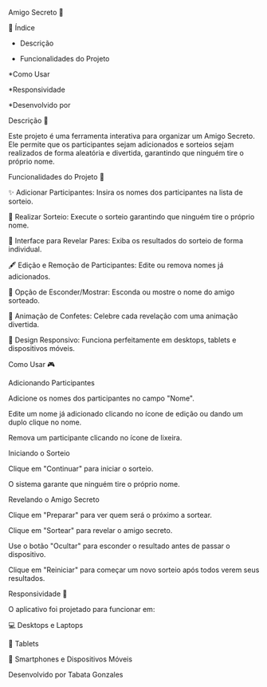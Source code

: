 Amigo Secreto 🎊

📜 Índice

* Descrição

* Funcionalidades do Projeto

*Como Usar

*Responsividade

*Desenvolvido por

Descrição 📝

Este projeto é uma ferramenta interativa para organizar um Amigo Secreto. Ele permite que os participantes sejam adicionados e sorteios sejam realizados de forma aleatória e divertida, garantindo que ninguém tire o próprio nome.

Funcionalidades do Projeto 🚀

✨ Adicionar Participantes: Insira os nomes dos participantes na lista de sorteio.

🎁 Realizar Sorteio: Execute o sorteio garantindo que ninguém tire o próprio nome.

👫 Interface para Revelar Pares: Exiba os resultados do sorteio de forma individual.

🖋️ Edição e Remoção de Participantes: Edite ou remova nomes já adicionados.

🔑 Opção de Esconder/Mostrar: Esconda ou mostre o nome do amigo sorteado.

🎉 Animação de Confetes: Celebre cada revelação com uma animação divertida.

📱 Design Responsivo: Funciona perfeitamente em desktops, tablets e dispositivos móveis.

Como Usar 🎮

Adicionando Participantes

Adicione os nomes dos participantes no campo "Nome".

Edite um nome já adicionado clicando no ícone de edição ou dando um duplo clique no nome.

Remova um participante clicando no ícone de lixeira.

Iniciando o Sorteio

Clique em "Continuar" para iniciar o sorteio.

O sistema garante que ninguém tire o próprio nome.

Revelando o Amigo Secreto

Clique em "Preparar" para ver quem será o próximo a sortear.

Clique em "Sortear" para revelar o amigo secreto.

Use o botão "Ocultar" para esconder o resultado antes de passar o dispositivo.

Clique em "Reiniciar" para começar um novo sorteio após todos verem seus resultados.

Responsividade 📱

O aplicativo foi projetado para funcionar em:

💻 Desktops e Laptops

📱 Tablets

📲 Smartphones e Dispositivos Móveis

Desenvolvido por
Tabata Gonzales

